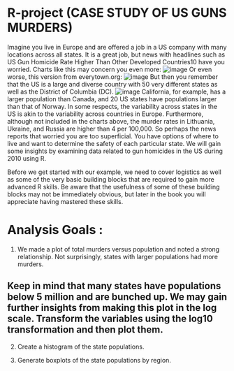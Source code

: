 # R-project (CASE STUDY OF US GUNS MURDERS)
Imagine you live in Europe and are offered a job in a US company with many locations across all states. It is a great job, but news with headlines such as US Gun Homicide Rate Higher Than Other Developed Countries10 have you worried. Charts like this may concern you even more:
![image](https://github.com/user-attachments/assets/5031ece9-1729-4dce-b2b4-b575591e8f35)
Or even worse, this version from everytown.org:
![image](https://github.com/user-attachments/assets/5e4155fe-caef-4a7a-b00a-d5b70190dbf7)
But then you remember that the US is a large and diverse country with 50 very different states as well as the District of Columbia (DC).
![image](https://github.com/user-attachments/assets/ac4c28de-e707-45b9-a8af-6b8cde1a82be)
California, for example, has a larger population than Canada, and 20 US states have populations larger than that of Norway. In some respects, the variability across states in the US is akin to the variability across countries in Europe. Furthermore, although not included in the charts above, the murder rates in Lithuania, Ukraine, and Russia are higher than 4 per 100,000. So perhaps the news reports that worried you are too superficial. You have options of where to live and want to determine the safety of each particular state. We will gain some insights by examining data related to gun homicides in the US during 2010 using R.

Before we get started with our example, we need to cover logistics as well as some of the very basic building blocks that are required to gain more advanced R skills. Be aware that the usefulness of some of these building blocks may not be immediately obvious, but later in the book you will appreciate having mastered these skills.

# Analysis Goals :
1. We made a plot of total murders versus population and noted a strong relationship. Not surprisingly, states with larger populations had more murders.

## Keep in mind that many states have populations below 5 million and are bunched up. We may gain further insights from making this plot in the log scale. Transform the variables using the log10 transformation and then plot them.
2. Create a histogram of the state populations.

3. Generate boxplots of the state populations by region.
